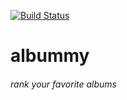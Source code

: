[![Build Status](https://api.travis-ci.org/adamjmoon/albummy.svg?branch=master)](http://travis-ci.org/adamjmoon/albummy)

# albummy
###### rank your favorite albums

